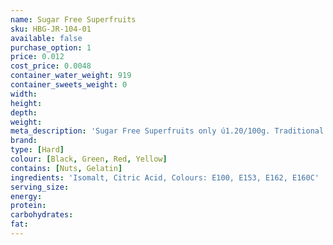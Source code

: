 ```yaml
---
name: Sugar Free Superfruits
sku: HBG-JR-104-01
available: false
purchase_option: 1
price: 0.012
cost_price: 0.0048
container_water_weight: 919
container_sweets_weight: 0
width: 
height: 
depth: 
weight: 
meta_description: 'Sugar Free Superfruits only ú1.20/100g. Traditional sweets and more at Humbugs Confectionery Store. Specialists in satisfying your sweet tooth!'
brand: 
type: [Hard]
colour: [Black, Green, Red, Yellow]
contains: [Nuts, Gelatin]
ingredients: 'Isomalt, Citric Acid, Colours: E100, E153, E162, E160C'
serving_size: 
energy: 
protein: 
carbohydrates: 
fat: 
---
```

